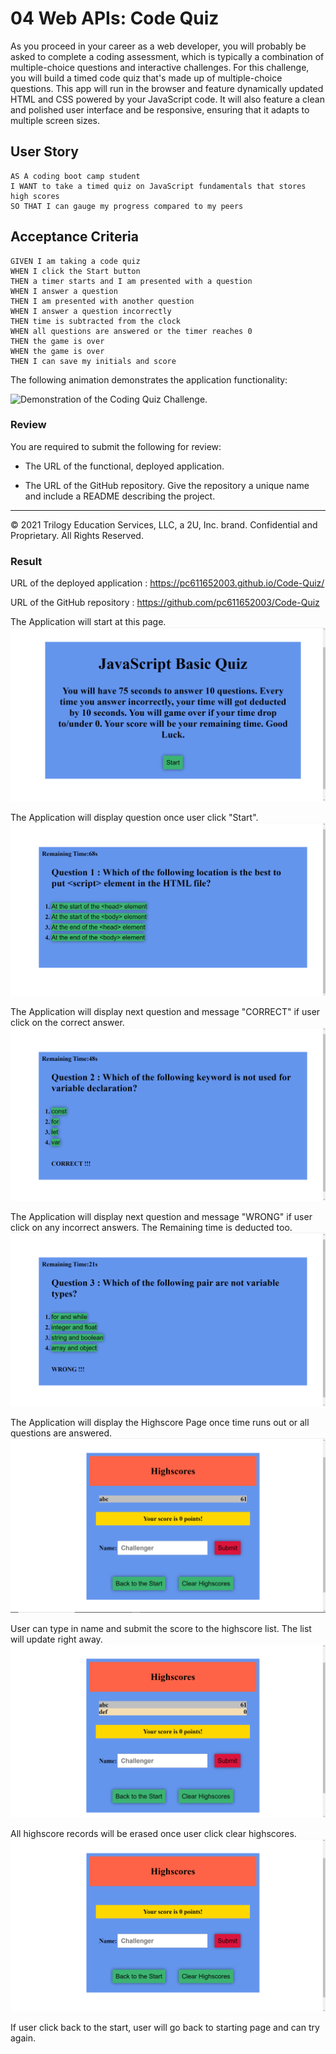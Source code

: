 # 04 Web APIs: Code Quiz

As you proceed in your career as a web developer, you will probably be asked to complete a coding assessment, which is typically a combination of multiple-choice questions and interactive challenges. For this challenge, you will build a timed code quiz that's made up of multiple-choice questions. This app will run in the browser and feature dynamically updated HTML and CSS powered by your JavaScript code. It will also feature a clean and polished user interface and be responsive, ensuring that it adapts to multiple screen sizes.

## User Story

```
AS A coding boot camp student
I WANT to take a timed quiz on JavaScript fundamentals that stores high scores
SO THAT I can gauge my progress compared to my peers
```

## Acceptance Criteria

```
GIVEN I am taking a code quiz
WHEN I click the Start button
THEN a timer starts and I am presented with a question
WHEN I answer a question
THEN I am presented with another question
WHEN I answer a question incorrectly
THEN time is subtracted from the clock
WHEN all questions are answered or the timer reaches 0
THEN the game is over
WHEN the game is over
THEN I can save my initials and score
```

The following animation demonstrates the application functionality:

![Demonstration of the Coding Quiz Challenge.](./Assets/04-web-apis-homework-demo.gif)

### Review

You are required to submit the following for review:

* The URL of the functional, deployed application.

* The URL of the GitHub repository. Give the repository a unique name and include a README describing the project.

---
© 2021 Trilogy Education Services, LLC, a 2U, Inc. brand. Confidential and Proprietary. All Rights Reserved.

### Result

URL of the deployed application : https://pc611652003.github.io/Code-Quiz/

URL of the GitHub repository : https://github.com/pc611652003/Code-Quiz

The Application will start at this page.
![Starting Page](screenshots/Starting_Page.PNG "Starting page of the application")

The Application will display question once user click "Start".
![Question Page](screenshots/Question_Page.PNG "Question page of the application")

The Application will display next question and message "CORRECT" if user click on the correct answer.
![Question Page Correct](screenshots/Question_Page_Correct.PNG "Next question page with 'CORRECT' message")

The Application will display next question and message "WRONG" if user click on any incorrect answers. The Remaining time is deducted too.
![Question Page Wrong](screenshots/Question_Page_Wrong.PNG "Next question page with 'WRONG' message")

The Application will display the Highscore Page once time runs out or all questions are answered.
![Highscore Page](screenshots/Highscore_Page.PNG "Highscore page of the application")

User can type in name and submit the score to the highscore list. The list will update right away.
![Highscore Page Submit](screenshots/Highscore_Page_Submit.PNG "Highscore page after new submit")

All highscore records will be erased once user click clear highscores.
![Highscore Page Clear](screenshots/Highscore_Page_Clear.PNG "Highscore page after clear highscores")

If user click back to the start, user will go back to starting page and can try again.